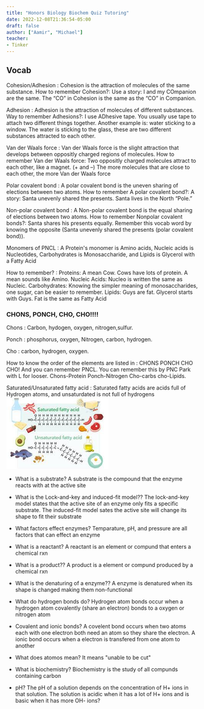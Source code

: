 ```yaml
---
title: "Honors Biology Biochem Quiz Tutoring"
date: 2022-12-08T21:36:54-05:00
draft: false
author: ["Aamir", "Michael"]
teacher:
- Tinker
---
```


## Vocab

Cohesion/Adhesion
: Cohesion is the attraction of molecules of the same substance. How to remember Cohesion?: Use a story: I and my COmpanion are the same. The “CO” in Cohesion is the same as the “CO” in Companion.

Adhesion
: Adhesion is the attraction of molecules of different substances. Way to remember Adhesions?: I use ADhesive tape. You usually use tape to attach two different things together. Another example is: water sticking to a window. The water is sticking to the glass, these are two different substances attracted to each other.


Van der Waals force
: Van der Waals force is the slight attraction that develops between oppositly charged regions of molecules. How to remember Van der Waals force: Two oppositly charged molecules attract to each other, like a magnet. (+ and –) The more molecules that are close to each other, the more Van der Waals force

Polar covalent bond
: A polar covalent bond is the uneven sharing of elections between two atoms. How to remember A polar covalent bond?: A story: Santa unevenly shared the presents. Santa lives in the North “Pole.”

Non-polar covalent bond
: A Non-polar covalent bond is the equal sharing of elections between two atoms. How to remember Nonpolar covalent bonds?: Santa shares his presents equally. Remember this vocab word by knowing the opposite (Santa unevenly shared the presents (polar covalent bond)).

Monomers of PNCL
: A Protein's monomer is Amino acids, Nucleic acids is Nucleotides, Carbohydrates is Monosaccharide, and Lipids is Glycerol with a Fatty Acid

How to remember?
: Proteins: A mean Cow. Cows have lots of protein. A mean sounds like Amino. 
Nucleic Acids: Nucleo is written the same as Nucleic. 
Carbohydrates: Knowing the simpler meaning of monosaccharides, one sugar, can be easier to remember.
Lipids: Guys are fat. Glycerol starts with Guys. Fat is the same as Fatty Acid

### CHONS, PONCH, CHO, CHO!!!!
Chons
: Carbon, hydogen, oxygen, nitrogen,sulfur.

Ponch
: phosphorus, oxygen, Nitrogen, carbon, hydrogen.

Cho
: carbon, hydrogen, oxygen.

How to know the order of the elements are listed in 
: CHONS PONCH CHO CHO! And you can remember PNCL. You can remember this by PNC Park with L for looser. Chons-Protein Ponch-Nitrogen Cho-carbs cho-Lipids.

Saturated/Unsaturated fatty acid
: Saturated fatty acids are acids full of Hydrogen atoms, and unsaturdated is not full of hydrogens
![fatty acid](content/tinker/biochemistry/acid.png)

* What is a substrate? A substrate is the compound that the enzyme reacts with at the active site

* What is the Lock-and-key and induced-fit model?? The lock-and-key model states that the active site of an enzyme only fits a specific substrate. The induced-fit model sates the active site will change its shape to fit their substrate

* What factors effect enzymes? Temparature, pH, and pressure are all factors that can effect an enzyme

* What is a reactant? A reactant is an element or compund that enters a chemical rxn

* What is a product?? A product is a element or compund produced by a chemical rxn

* What is the denaturing of a enzyme?? A enzyme is denatured when its shape is changed making them non-functional

* What do hydrogen bonds do? Hydrogen atom bonds occur when a hydrogen atom covalently (share an electron) bonds to a oxygen or nitrogen atom

* Covalent and ionic bonds? A covelent bond occurs when two atoms each with one electron both need an atom so they share the electron. A ionic bond occurs when a electron is transfered from one atom to another

* What does atomos mean? It means "unable to be cut"

* What is biochemistry? Biochemistry is the study of all compunds containing carbon

* pH? The pH of a solution depends on the concentration of H+ ions in that solution. The solution is acidic when it has a lot of H+ ions and is basic when it has more OH- ions? 

